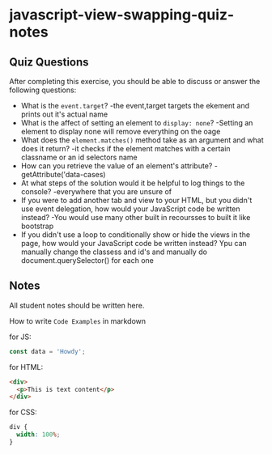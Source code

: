 # javascript-view-swapping-quiz-notes

## Quiz Questions

After completing this exercise, you should be able to discuss or answer the following questions:

- What is the `event.target`?
  -the event,target targets the ekement and prints out it's actual name
- What is the affect of setting an element to `display: none`?
  -Setting an element to display none will remove everything on the oage
- What does the `element.matches()` method take as an argument and what does it return?
  -it checks if the element matches with a certain classname or an id selectors name
- How can you retrieve the value of an element's attribute?
  -getAttribute('data-cases)
- At what steps of the solution would it be helpful to log things to the console?
  -everywhere that you are unsure of
- If you were to add another tab and view to your HTML, but you didn't use event delegation, how would your JavaScript code be written instead?
  -You would use many other built in recoursses to built it like bootstrap
- If you didn't use a loop to conditionally show or hide the views in the page, how would your JavaScript code be written instead?
  Ypu can manually change the classess and id's and manually do document.querySelector() for each one

## Notes

All student notes should be written here.

How to write `Code Examples` in markdown

for JS:

```javascript
const data = 'Howdy';
```

for HTML:

```html
<div>
  <p>This is text content</p>
</div>
```

for CSS:

```css
div {
  width: 100%;
}
```
